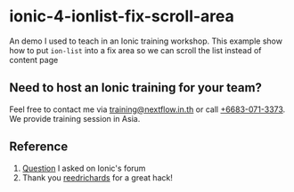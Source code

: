 # ionic-4-ionlist-fix-scroll-area
An demo I used to teach in an Ionic training workshop. This example show how to put `ion-list` into a fix area so we can scroll the list instead of content page

## Need to host an Ionic training for your team? 
Feel free to contact me via [training@nextflow.in.th](mailto:training@nextflow.in.th) or call [+6683-071-3373](tel:+6683-071-3373). We provide training session in Asia. 

## Reference

1. [Question](https://forum.ionicframework.com/t/ionic-4-what-is-alternative-to-deprecated-ion-scroll/140851/3) I asked on Ionic's forum
2. Thank you [reedrichards](https://forum.ionicframework.com/u/reedrichards) for a great hack!
